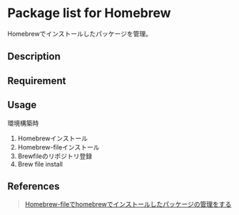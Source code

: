 # Package list for Homebrew
Homebrewでインストールしたパッケージを管理。

## Description
## Requirement

## Usage

環境構築時

1. Homebrewインストール
2. Homebrew-fileインストール
3. Brewfileのリポジトリ登録
4. Brew file install

## References
> [Homebrew-fileでhomebrewでインストールしたパッケージの管理をする](http://www.task-notes.com/entry/20150316/1426474800)
